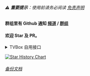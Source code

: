 ###### ⚠️ **重要提示**：使用前请务必阅读 [免责声明](.github/DISCLAIMER.md)

#### 群组里有 Github 通知 [频道](https://t.me/clun_tz) / [群组](https://t.me/clun_top)

#### 欢迎 Star 及 PR。


<details>
<summary>TVBox 自用接口</summary>

| 文件名 | 说明 |
| - | - |
| box.json | 自用 |
| jsm.json | PG |
| fun.json | 18+ |
| api.json | 饭总 |

```自用
https://clun.top/box.json
```

```PG
https://clun.top/jsm.json
```

```18+
https://clun.top/fun.json
```

```饭总
https://clun.top/api.json
```

</details>

[![Star History Chart](https://api.star-history.com/svg?repos=cluntop/cluntop.github.io&type=Timeline)](https://www.star-history.com/#cluntop/cluntop.github.io&Timeline)

###### [备份文档](.github/test.md)

